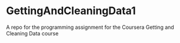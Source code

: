 GettingAndCleaningData1
=======================

A repo for the programming assignment for the Coursera Getting and Cleaning Data course
